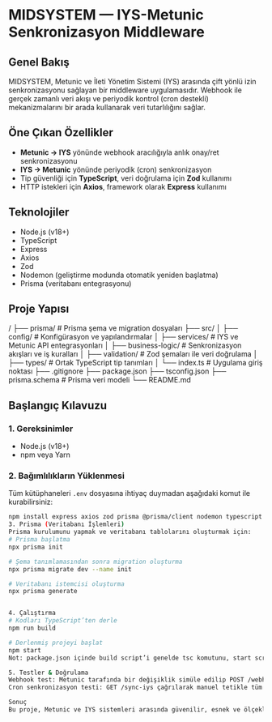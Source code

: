 # MIDSYSTEM — IYS-Metunic Senkronizasyon Middleware

##  Genel Bakış
MIDSYSTEM, Metunic ve İleti Yönetim Sistemi (IYS) arasında çift yönlü izin senkronizasyonu sağlayan bir middleware uygulamasıdır. Webhook ile gerçek zamanlı veri akışı ve periyodik kontrol (cron destekli) mekanizmalarını bir arada kullanarak veri tutarlılığını sağlar.

## Öne Çıkan Özellikler
- **Metunic → IYS** yönünde webhook aracılığıyla anlık onay/ret senkronizasyonu
- **IYS → Metunic** yönünde periyodik (cron) senkronizasyon
- Tip güvenliği için **TypeScript**, veri doğrulama için **Zod** kullanımı
- HTTP istekleri için **Axios**, framework olarak **Express** kullanımı

## Teknolojiler
- Node.js (v18+)
- TypeScript
- Express
- Axios
- Zod
- Nodemon (geliştirme modunda otomatik yeniden başlatma)
- Prisma (veritabanı entegrasyonu)

## Proje Yapısı
/
├── prisma/ # Prisma şema ve migration dosyaları
├── src/
│ ├── config/ # Konfigürasyon ve yapılandırmalar
│ ├── services/ # IYS ve Metunic API entegrasyonları
│ ├── business-logic/ # Senkronizasyon akışları ve iş kuralları
│ ├── validation/ # Zod şemaları ile veri doğrulama
│ ├── types/ # Ortak TypeScript tip tanımları
│ └── index.ts # Uygulama giriş noktası
├── .gitignore
├── package.json
├── tsconfig.json
├── prisma.schema # Prisma veri modeli
└── README.md

## Başlangıç Kılavuzu

### 1. Gereksinimler
- Node.js (v18+)
- npm veya Yarn

### 2. Bağımlılıkların Yüklenmesi  
Tüm kütüphaneleri `.env` dosyasına ihtiyaç duymadan aşağıdaki komut ile kurabilirsiniz:
```bash
npm install express axios zod prisma @prisma/client nodemon typescript ts-node
3. Prisma (Veritabanı İşlemleri)
Prisma kurulumunu yapmak ve veritabanı tablolarını oluşturmak için:
# Prisma başlatma
npx prisma init

# Şema tanımlamasından sonra migration oluşturma
npx prisma migrate dev --name init

# Veritabanı istemcisi oluşturma
npx prisma generate


4. Çalıştırma
# Kodları TypeScript’ten derle
npm run build

# Derlenmiş projeyi başlat
npm start
Not: package.json içinde build script’i genelde tsc komutunu, start script’i ise node dist/index.js çalıştıracak şekilde tanımlıdır. Eğer farklıysa kendi package.json’unuza göre güncelleyin.

5. Testler & Doğrulama
Webhook test: Metunic tarafında bir değişiklik simüle edilip POST /webhooks/metunic endpoint’ine istek gönderilerek test edilir.
Cron senkronizasyon testi: GET /sync-iys çağrılarak manuel tetikle tüm kontrol mekanizması çalıştırılır.

Sonuç
Bu proje, Metunic ve IYS sistemleri arasında güvenilir, esnek ve ölçeklenebilir bir senkronizasyon köprüsü sağlar. Hem otomatik webhook hem de periyodik cron mekanizmaları ile izin verilerinin her zaman güncel ve doğru kalmasını garanti eder.
